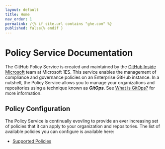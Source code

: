 ```yaml
---
layout: default
title: Home
nav_order: 1
permalink: /{% if site.url contains "ghe.com" %}
published: false{% endif }
---
```


# Policy Service Documentation

The GitHub Policy Service is created and maintained by the
[GitHub Inside Microsoft](https://aka.ms/gim) team at Microsoft 1ES.
This service enables the management of compliance and governance
policies on an Enterprise GitHub instance. In a nutshell, the Policy
Service allows you to manage your organizations and repositories
using a technique known as **_GitOps_**. See [What is GitOps?](policies/gitops.md)
for more information.

## Policy Configuration

The Policy Service is continually evovling to provide an ever
increasing set of policies that it can apply to your organization
and repositories. The list of available policies you can configure
is available here:

* [Supported Policies](policies/README.md)

